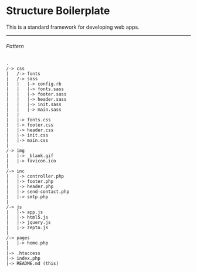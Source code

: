 Structure Boilerplate
=====================

This is a standard framework for developing web apps.

---


###### Pattern

    .
    /-> css
    |   /-> fonts
    |   /-> sass
    |   |   |-> config.rb
    |   |   |-> fonts.sass
    |   |   |-> footer.sass
    |   |   |-> header.sass
    |   |   |-> init.sass
    |   |   |-> main.sass
    |   |
    |   |-> fonts.css
    |   |-> footer.css
    |   |-> header.css
    |   |-> init.css
    |   |-> main.css
    |
    /-> img
    |   |-> _blank.gif
    |   |-> favicon.ico
    |
    /-> inc
    |   |-> controller.php
    |   |-> footer.php
    |   |-> header.php
    |   |-> send-contact.php
    |   |-> smtp.php
    |
    /-> js
    |   |-> app.js
    |   |-> html5.js
    |   |-> jquery.js
    |   |-> zepto.js
    |
    /-> pages
    |   |-> home.php
    |
    |-> .htaccess
    |-> index.php
    |-> README.md (this)
